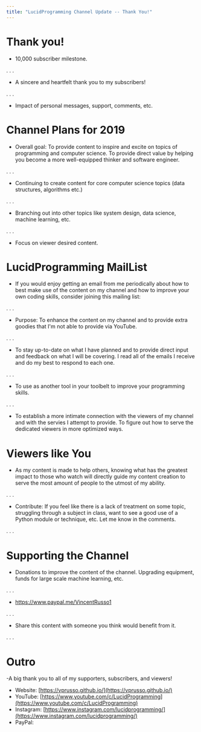```yaml
---
title: "LucidProgramming Channel Update -- Thank You!"
---
```


# Thank you!

- 10,000 subscriber milestone.

. . .

- A sincere and heartfelt thank you to my subscribers!

. . .

- Impact of personal messages, support, comments, etc. 

# Channel Plans for 2019

- Overall goal: To provide content to inspire and excite on topics of programming and computer science.
To provide direct value by helping you become a more well-equipped thinker and software engineer.

. . .

- Continuing to create content for core computer science topics (data structures, algorithms etc.)

. . .

- Branching out into other topics like system design, data science, machine learning, etc.

. . .

- Focus on viewer desired content.

# LucidProgramming MailList

- If you would enjoy getting an email from me periodically about how to best make use of the content
on my channel and how to improve your own coding skills, consider joining this mailing list:

. . . 

- Purpose: To enhance the content on my channel and to provide extra goodies that I'm not able to
provide via YouTube.

. . .

- To stay up-to-date on what I have planned and to provide direct input and feedback on what I
will be covering. I read all of the emails I receive and do my best to respond to each one.

. . .

- To use as another tool in your toolbelt to improve your programming skills.
 
. . .

- To establish a more intimate connection with the viewers of my channel and with the servies
I attempt to provide. To figure out how to serve the dedicated viewers in more optimized ways.

# Viewers like You

- As my content is made to help others, knowing what has the greatest impact to those who watch
will directly guide my content creation to serve the most amount of people to the utmost of my ability.

. . .

- Contribute: If you feel like there is a lack of treatment on some topic, struggling through a subject
in class, want to see a good use of a Python module or technique, etc. Let me know in the comments.

. . .

# Supporting the Channel

- Donations to improve the content of the channel. Upgrading equipment, funds for large scale machine learning,
etc.

. . .

- https://www.paypal.me/VincentRusso1

. . . 

- Share this content with someone you think would benefit from it.

. . . 

# Outro

-A big thank you to all of my supporters, subscribers, and viewers!

- Website: [https://vprusso.github.io/](https://vprusso.github.io/)
- YouTube: [https://www.youtube.com/c/LucidProgramming](https://www.youtube.com/c/LucidProgramming)
- Instagram: [https://www.instagram.com/lucidprogramming/](https://www.instagram.com/lucidprogramming/)
- PayPal: []()

